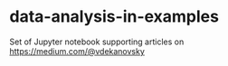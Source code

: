 # data-analysis-in-examples
Set of Jupyter notebook supporting articles on https://medium.com/@vdekanovsky

